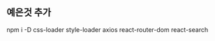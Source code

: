 ## 예은것 추가

npm i -D css-loader style-loader axios react-router-dom react-search

<!-- css-loader style-loader는 webpack에 따로 설정 추가
{
    test: /\.css$/,
    loader: ["style-loader", "css-loader"],
}
 -->
